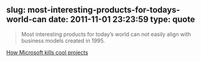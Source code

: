 slug: most-interesting-products-for-todays-world-can
date: 2011-11-01 23:23:59
type: quote
---

> Most interesting products for today’s world can not easily align with business models created in 1995.

[How Microsoft kills cool projects](http://www.scottberkun.com/blog/2011/how-microsoft-kills-cool-projects/)
